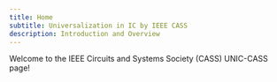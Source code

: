 ```yaml
---
title: Home
subtitle: Universalization in IC by IEEE CASS
description: Introduction and Overview
---
```


Welcome to the IEEE Circuits and Systems Society (CASS) UNIC-CASS page! 

